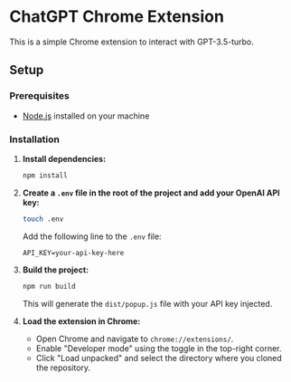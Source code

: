 
# ChatGPT Chrome Extension

This is a simple Chrome extension to interact with GPT-3.5-turbo.

## Setup

### Prerequisites

- [Node.js](https://nodejs.org/) installed on your machine

### Installation

1. **Install dependencies:**

   ```sh
   npm install
   ```

2. **Create a `.env` file in the root of the project and add your OpenAI API key:**

   ```sh
   touch .env
   ```

   Add the following line to the `.env` file:

   ```env
   API_KEY=your-api-key-here
   ```

3. **Build the project:**

   ```sh
   npm run build
   ```

   This will generate the `dist/popup.js` file with your API key injected.

4. **Load the extension in Chrome:**

   - Open Chrome and navigate to `chrome://extensions/`.
   - Enable "Developer mode" using the toggle in the top-right corner.
   - Click "Load unpacked" and select the directory where you cloned the repository.
